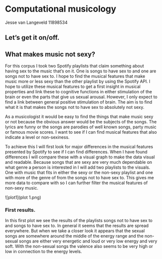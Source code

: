 # Computational musicology
Jesse van Langeveld
11898534

## Let’s get it on/off.

## What makes music not sexy?

For this corpus I took two Spotify playlists that claim something about having sex to the music that’s on it. One is songs to have sex to and one are songs not to have sex to. I hope to find the musical features that make music more or less sexy than the other playlist by using the Spotify API. I hope to utilize these musical features to get a first insight in musical properties and link these to cognitive functions in either stimulation of the brain or even the parts that give us sexual arousal. However, I only expect to find a link between general positive stimulation of brain. The aim is to find what it is that makes the songs not to have sex to absolutely not sexy.

As a musicologist it would be easy to find the things that make music sexy or not because the obvious answer would be the subjects of the songs. The lyrics are funny or the songs are parodies of well known songs, party music or famous movie scores. I want to see if I can find musical features that also indicate a level or non-sexiness. 

To achieve this I will first look for major differences in the musical features presented by Spotify to see if I can find differences.  When I have found differences I will compare these with a visual graph to make the data visual and readable. Because songs that are sexy are very much dependable on what genre a person is interested in I will add two playlists to the visuals. One with music that fits in either the sexy or the non-sexy playlist and one with more of the genre of from the songs not to have sex to. This gives me more data to compare with so I can further filter the musical features of non-sexy music. 


![plot1](plot 1.png)

### First results.

In this first plot we see the results of the playlists songs not to have sex to and songs to have sex to. In general it seems that the results are spread everywhere. But when we take a closer look it appears that the sexual songs are somewhere around the middle of the energy range and the non-sexual songs are either very energetic and loud or very low energy and very soft. With the non-sexual songs the valence also seems to be very high or low in connection to the energy levels.

